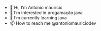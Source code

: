 - 👋 Hi, I’m Antonio mauricio
- 👀 I’m interested in progamação java
- 🌱 I’m currently learning java
- 📫 How to reach me @antoniomauriciodev

<!---
antonio mauricio/antonio mauricio is a ✨ special ✨ repository because its `README.md` (this file) appears on your GitHub profile.
You can click the Preview link to take a look at your changes.
--->
